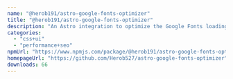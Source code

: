```yaml
---
name: "@herob191/astro-google-fonts-optimizer"
title: "@herob191/astro-google-fonts-optimizer"
description: "An Astro integration to optimize the Google Fonts loading performance"
categories:
  - "css+ui"
  - "performance+seo"
npmUrl: "https://www.npmjs.com/package/@herob191/astro-google-fonts-optimizer"
homepageUrl: "https://github.com/Herob527/astro-google-fonts-optimizer"
downloads: 66
---
```

